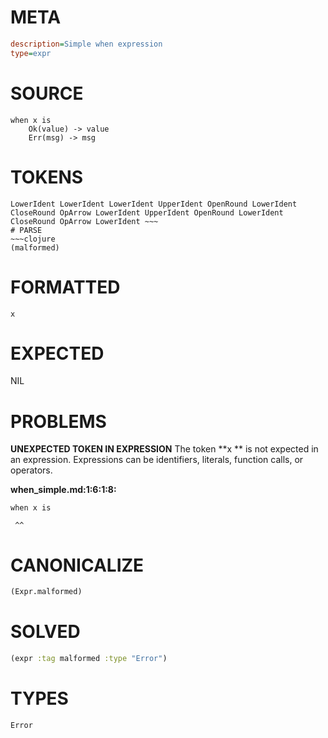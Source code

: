 # META
~~~ini
description=Simple when expression
type=expr
~~~
# SOURCE
~~~roc
when x is
    Ok(value) -> value
    Err(msg) -> msg
~~~
# TOKENS
~~~text
LowerIdent LowerIdent LowerIdent UpperIdent OpenRound LowerIdent CloseRound OpArrow LowerIdent UpperIdent OpenRound LowerIdent CloseRound OpArrow LowerIdent ~~~
# PARSE
~~~clojure
(malformed)
~~~
# FORMATTED
~~~roc
x 
~~~
# EXPECTED
NIL
# PROBLEMS
**UNEXPECTED TOKEN IN EXPRESSION**
The token **x ** is not expected in an expression.
Expressions can be identifiers, literals, function calls, or operators.

**when_simple.md:1:6:1:8:**
```roc
when x is
```
     ^^


# CANONICALIZE
~~~clojure
(Expr.malformed)
~~~
# SOLVED
~~~clojure
(expr :tag malformed :type "Error")
~~~
# TYPES
~~~roc
Error
~~~
